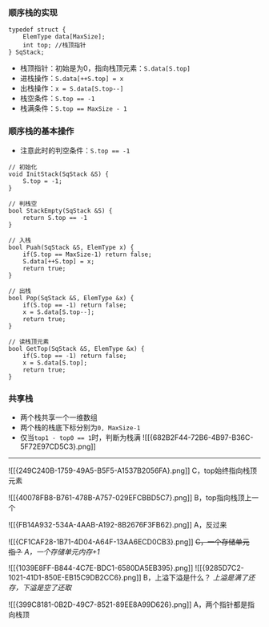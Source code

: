 
### 顺序栈的实现

```
typedef struct {
	ElemType data[MaxSize];
	int top; //栈顶指针
} SqStack;
```
- 栈顶指针：初始是为0，指向栈顶元素：`S.data[S.top]`
- 进栈操作：`S.data[++S.top] = x`
- 出栈操作：`x = S.data[S.top--]`
- 栈空条件：`S.top == -1`
- 栈满条件：`S.top == MaxSize - 1`

### 顺序栈的基本操作

- 注意此时的判空条件：`S.top == -1`
```
// 初始化
void InitStack(SqStack &S) {
	S.top = -1;
}

// 判栈空
bool StackEmpty(SqStack &S) {
	return S.top == -1
}

// 入栈
bool Puah(SqStack &S, ElemType x) {
	if(S.top == MaxSize-1) return false;
	S.data[++S.top] = x;
	return true;
}

// 出栈
bool Pop(SqStack &S, ElemType &x) {
	if(S.top == -1) return false;
	x = S.data[S.top--];
	return true;
}

// 读栈顶元素
bool GetTop(SqStack &S, ElemType &x) {
	if(S.top == -1) return false;
	x = S.data[S.top];
	return true;
}
```

### 共享栈

- 两个栈共享一个一维数组
- 两个栈的栈底下标分别为`0, MaxSize-1`
- 仅当`top1 - top0 == 1`时，判断为栈满
![[{682B2F44-72B6-4B97-B36C-5F72E97CD5C3}.png]]

----
![[{249C240B-1759-49A5-B5F5-A1537B2056FA}.png]]
C，top始终指向栈顶元素

![[{40078FB8-B761-478B-A757-029EFCBBD5C7}.png]]
B，top指向栈顶上一个

![[{FB14A932-534A-4AAB-A192-8B2676F3FB62}.png]]
A，反过来

![[{CF1CAF28-1B71-4D04-A64F-13AA6ECD0CB3}.png]]
~~C，一个存储单元指？~~
*A，一个存储单元内存+1*

![[{1039E8FF-B844-4C7E-BDC1-6580DA5EB395}.png]]
![[{9285D7C2-1021-41D1-850E-EB15C9DB2CC6}.png]]
B，上溢下溢是什么？
*上溢是满了还存，下溢是空了还取*

![[{399C8181-0B2D-49C7-8521-89EE8A99D626}.png]]
A，两个指针都是指向栈顶